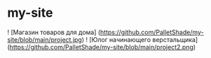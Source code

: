 # my-site
! [Магазин товаров для дома] (https://github.com/PalletShade/my-site/blob/main/project.jpg)
! [Юлог начинающего верстальщика] (https://github.com/PalletShade/my-site/blob/main/project2.png)

